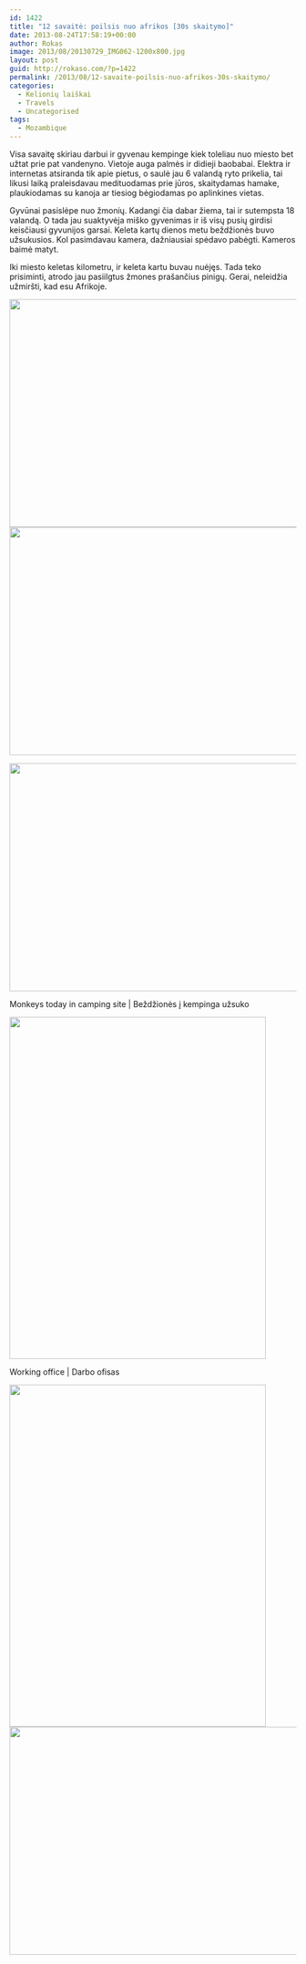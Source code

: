 ```yaml
---
id: 1422
title: "12 savaitė: poilsis nuo afrikos [30s skaitymo]"
date: 2013-08-24T17:58:19+00:00
author: Rokas
image: 2013/08/20130729_IMG062-1200x800.jpg
layout: post
guid: http://rokaso.com/?p=1422
permalink: /2013/08/12-savaite-poilsis-nuo-afrikos-30s-skaitymo/
categories:
  - Kelionių laiškai
  - Travels
  - Uncategorised
tags:
  - Mozambique
---
```


Visa savaitę skiriau darbui ir gyvenau kempinge kiek toleliau nuo miesto bet užtat prie pat vandenyno. Vietoje auga palmės ir didieji baobabai. Elektra ir internetas atsiranda tik apie pietus, o saulė jau 6 valandą ryto prikelia, tai likusi laiką praleisdavau medituodamas prie jūros, skaitydamas hamake, plaukiodamas su kanoja ar tiesiog bėgiodamas po aplinkines vietas.

Gyvūnai pasislėpe nuo žmonių. Kadangi čia dabar žiema, tai ir sutempsta 18 valandą. O tada jau suaktyvėja miško gyvenimas ir iš visų pusių girdisi keisčiausi gyvunijos garsai. Keleta kartų dienos metu beždžionės buvo užsukusios. Kol pasimdavau kamera, dažniausiai spėdavo pabėgti. Kameros baimė matyt.

Iki miesto keletas kilometru, ir keleta kartu buvau nuėjęs. Tada teko prisiminti, atrodo jau pasiilgtus žmones prašančius pinigų. Gerai, neleidžia užmiršti, kad esu Afrikoje.

[<img class="alignnone size-medium wp-image-1520" src="https://images.rokaso.com/2013/08/20130729_IMG062-600x400.jpg" alt="" width="600" height="400"  sizes="(max-width: 600px) 100vw, 600px" />](2013/08/20130729_IMG062.jpg)
[<img class="alignnone size-medium wp-image-1521" src="https://images.rokaso.com/2013/08/20130801_IMG065-600x400.jpg" alt="" width="600" height="400"  sizes="(max-width: 600px) 100vw, 600px" />](2013/08/20130801_IMG065.jpg)

[<img class="size-medium wp-image-1522" src="https://images.rokaso.com/2013/08/20130801_IMG068-600x400.jpg" alt="" width="600" height="400"  sizes="(max-width: 600px) 100vw, 600px" />](2013/08/20130801_IMG068.jpg)

Monkeys today in camping site | Beždžionės į kempinga užsuko

[<img class="size-medium wp-image-1523" src="https://images.rokaso.com/2013/08/20130802_IMG002-450x600.jpg" alt="" width="450" height="600"  sizes="(max-width: 450px) 100vw, 450px" />](2013/08/20130802_IMG002.jpg)

Working office | Darbo ofisas

[<img class="alignnone size-medium wp-image-1524" src="https://images.rokaso.com/2013/08/20130803_IMG003-450x600.jpg" alt="" width="450" height="600"  sizes="(max-width: 450px) 100vw, 450px" />](2013/08/20130803_IMG003.jpg)
[<img class="alignnone size-medium wp-image-1525" src="https://images.rokaso.com/2013/08/20130804_IMG002-600x400.jpg" alt="" width="600" height="400"  sizes="(max-width: 600px) 100vw, 600px" />](2013/08/20130804_IMG002.jpg)
